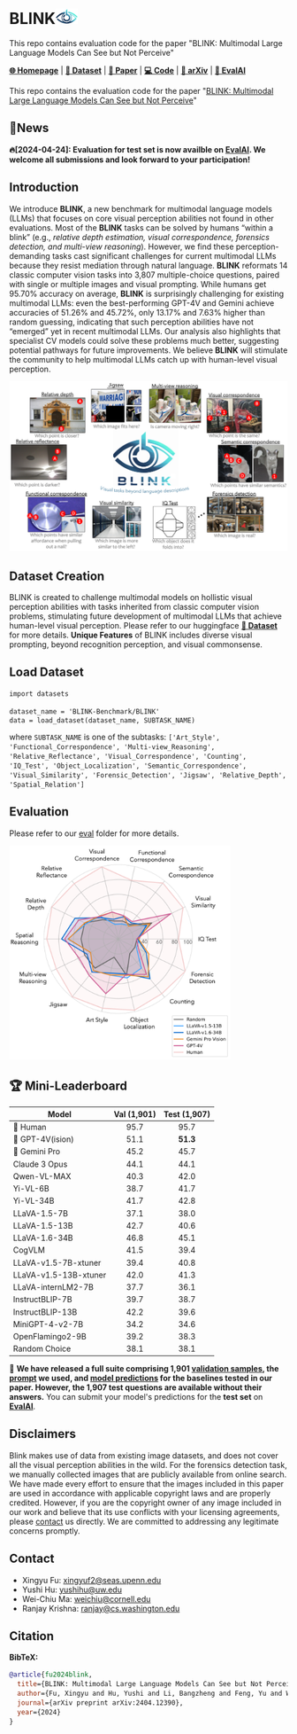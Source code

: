 # BLINK<img src="assets/blink-removebg-preview.png" width="40" />
This repo contains evaluation code for the paper "BLINK: Multimodal Large Language Models Can See but Not Perceive"

[**🌐 Homepage**](https://zeyofu.github.io/blink/) | [**🤗 Dataset**](https://huggingface.co/datasets/BLINK-Benchmark/BLINK) | [**📑 Paper**](https://arxiv.org/abs/2404.12390.pdf) | [**💻 Code**](https://arxiv.org/abs/2404.12390.pdf) | [**📖 arXiv**](https://arxiv.org/abs/2404.12390) | [**🔗 EvalAI**](https://eval.ai/web/challenges/challenge-page/2287/overview)



This repo contains the evaluation code for the paper "[BLINK: Multimodal Large Language Models Can See but Not Perceive](https://arxiv.org/abs/2404.12390.pdf)"


## 🔔News

 **🔥[2024-04-24]: Evaluation for test set is now availble on [EvalAI](https://eval.ai/web/challenges/challenge-page/2287/overview). We welcome all submissions and look forward to your participation!**

## Introduction
We introduce **BLINK**, a new benchmark for multimodal language models (LLMs) that focuses on core visual perception abilities not found in other evaluations. Most of the **BLINK** tasks can be solved by humans “within a blink” (e.g., *relative depth estimation, visual correspondence, forensics detection, and multi-view reasoning*). However, we find these perception-demanding tasks cast significant challenges for current multimodal LLMs because they resist mediation through natural language. **BLINK** reformats 14 classic computer vision tasks into 3,807 multiple-choice questions, paired with single or multiple images and visual prompting. While humans get 95.70% accuracy on average, **BLINK** is surprisingly challenging for existing multimodal LLMs: even the best-performing GPT-4V and Gemini achieve accuracies of 51.26% and 45.72%, only 13.17% and 7.63% higher than random guessing, indicating that such perception abilities have not “emerged” yet in recent multimodal LLMs. Our analysis also highlights that specialist CV models could solve these problems much better, suggesting potential pathways for future improvements. We believe **BLINK** will stimulate the community to help multimodal LLMs catch up with human-level visual perception.

![Alt text](assets/teaser.png)
## Dataset Creation

BLINK is created to challenge multimodal models on hollistic visual perception abilities with tasks inherited from classic computer vision problems, stimulating future development of multimodal LLMs that achieve human-level visual perception. Please refer to our huggingface [**🤗 Dataset**](https://huggingface.co/datasets/BLINK-Benchmark/BLINK) for more details.
**Unique Features** of BLINK includes diverse visual prompting, beyond recognition perception, and visual commonsense.

<!-- ![Alt text](assets/comparison.png) -->
## Load Dataset
```
import datasets

dataset_name = 'BLINK-Benchmark/BLINK'
data = load_dataset(dataset_name, SUBTASK_NAME)
```
where `SUBTASK_NAME` is one of the subtasks: `['Art_Style', 'Functional_Correspondence', 'Multi-view_Reasoning', 'Relative_Reflectance', 'Visual_Correspondence', 'Counting', 'IQ_Test', 'Object_Localization', 'Semantic_Correspondence', 'Visual_Similarity', 'Forensic_Detection', 'Jigsaw', 'Relative_Depth', 'Spatial_Relation']`

## Evaluation
Please refer to our [eval](eval)
 folder for more details.
 
<img src="assets/radar_v1.png" width="400" />

## 🏆 Mini-Leaderboard
| Model                      | Val (1,901) | Test (1,907) |
|----------------------------|:-----------:|:------------:|
|🏅 Human                    |     95.7    |     95.7     |
|🥈 GPT-4V(ision)            |     51.1    |   **51.3**   |
|🥉 Gemini Pro               |     45.2    |     45.7     |
| Claude 3 Opus              |     44.1    |     44.1     |
| Qwen-VL-MAX                |     40.3    |     42.0     |
| Yi-VL-6B                   |     38.7    |     41.7     |
| Yi-VL-34B                  |     41.7    |     42.8     |
| LLaVA-1.5-7B               |     37.1    |     38.0     |
| LLaVA-1.5-13B              |     42.7    |     40.6     |
| LLaVA-1.6-34B              |     46.8    |     45.1     |
| CogVLM                     |     41.5    |     39.4     |
| LLaVA-v1.5-7B-xtuner       |     39.4    |     40.8     |
| LLaVA-v1.5-13B-xtuner      |     42.0    |     41.3     |
| LLaVA-internLM2-7B         |     37.7    |     36.1     |
| InstructBLIP-7B            |     39.7    |     38.7     |
| InstructBLIP-13B           |     42.2    |     39.6     |
| MiniGPT-4-v2-7B            |     34.2    |     34.6     |
| OpenFlamingo2-9B           |     39.2    |     38.3     |
| Random Choice              |     38.1    |     38.1     |


🎯 **We have released a full suite comprising 1,901 [validation samples](https://huggingface.co/datasets/BLINK-Benchmark/BLINK), the [prompt](https://huggingface.co/datasets/BLINK-Benchmark/BLINK) we used, and [model predictions](eval/saved_outputs) for the baselines tested in our paper. However, the 1,907 test questions are available without their answers.** You can submit your model's predictions for the **test set** on **[EvalAI](https://eval.ai/web/challenges/challenge-page/2287/overview)**.

## Disclaimers
Blink makes use of data from existing image datasets, and does not cover all the visual perception abilities in the wild. For the forensics detection task, we manually collected images that are publicly available from online search. We have made every effort to ensure that the images included in this paper are used in accordance with applicable copyright laws and are properly credited. However, if you are the copyright owner of any image included in our work and believe that its use conflicts with your licensing agreements, please [contact](#contact) us directly. We are committed to addressing any legitimate concerns promptly.

## Contact
- Xingyu Fu: xingyuf2@seas.upenn.edu
- Yushi Hu:  yushihu@uw.edu
- Wei-Chiu Ma:    weichiu@cornell.edu
- Ranjay Krishna: ​ranjay@cs.washington.edu

## Citation

**BibTeX:**
```bibtex
@article{fu2024blink,
  title={BLINK: Multimodal Large Language Models Can See but Not Perceive},
  author={Fu, Xingyu and Hu, Yushi and Li, Bangzheng and Feng, Yu and Wang, Haoyu and Lin, Xudong and Roth, Dan and Smith, Noah A and Ma, Wei-Chiu and Krishna, Ranjay},
  journal={arXiv preprint arXiv:2404.12390},
  year={2024}
}
```
